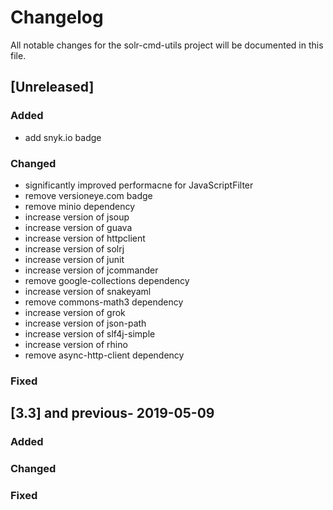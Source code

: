 # Changelog
All notable changes for the solr-cmd-utils project will be documented in this file.

## [Unreleased]
### Added
- add snyk.io badge

### Changed
- significantly improved performacne for JavaScriptFilter
- remove versioneye.com badge
- remove minio dependency
- increase version of jsoup
- increase version of guava
- increase version of httpclient
- increase version of solrj
- increase version of junit
- increase version of jcommander
- remove google-collections dependency
- increase version of snakeyaml
- remove commons-math3 dependency
- increase version of grok
- increase version of json-path
- increase version of slf4j-simple
- increase version of rhino
- remove async-http-client dependency

### Fixed


## [3.3] and previous- 2019-05-09
### Added

### Changed

### Fixed
